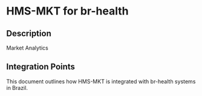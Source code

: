 # HMS-MKT for br-health

## Description

Market Analytics

## Integration Points

This document outlines how HMS-MKT is integrated with br-health systems in Brazil.
